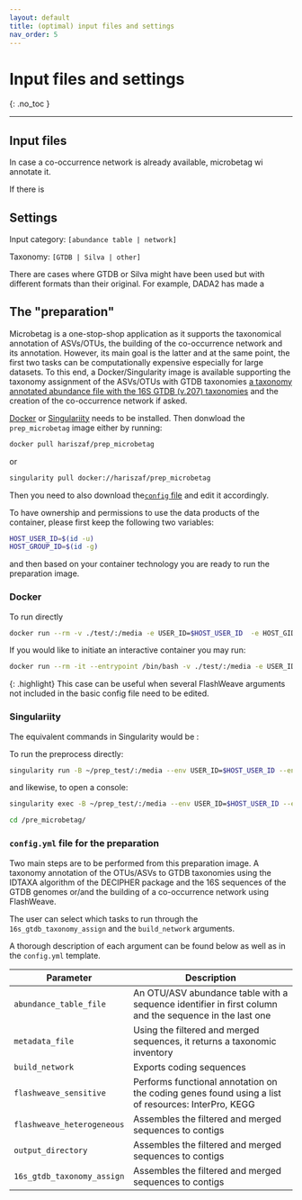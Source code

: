 ```yaml
---
layout: default
title: (optimal) input files and settings
nav_order: 5
---
```


# Input files and settings
{: .no_toc }

---


## Input files

In case a co-occurrence network is already available, 
microbetag wi annotate it. 

If there is 




## Settings


Input category: `[abundance table | network]`


Taxonomy: `[GTDB | Silva | other]`

There are cases where GTDB or Silva might have been used but with different formats than their original. 
For example, DADA2 has made a 




## The "preparation" 


Microbetag is a one-stop-shop application as it supports the taxonomical annotation of ASVs/OTUs, the building of the co-occurrence network and 
its annotation. 
However, its main goal is the latter and at the same point, the first two tasks can be computationally expensive especially for large datasets. 
To this end, a Docker/Singularity image is available supporting the taxonomy assignment of the ASVs/OTUs with GTDB taxonomies 
[a taxonomy annotated abundance file with the 16S GTDB (v.207) taxonomies](https://zenodo.org/records/6655692) and the creation of the co-occurrence network if asked. 


[Docker](https://docs.docker.com/get-docker/) or [Singulariity](https://docs.sylabs.io/guides/3.0/user-guide/installation.html) needs to be installed. 
Then donwload the `prep_microbetag` image either by running: 


```bash
docker pull hariszaf/prep_microbetag
```


or 
```bash
singularity pull docker://hariszaf/prep_microbetag
```


Then you need to also download the<a href="https://github.com/hariszaf/microbetag/raw/preprocess/preprocess/test/config.yml" download="config.yml">`config` file</a> and edit it accordingly. 


To have ownership and permissions to use the data products of the container, please first keep the following two variables:

```bash
HOST_USER_ID=$(id -u)
HOST_GROUP_ID=$(id -g)
```

and then based on your container technology you are ready to run the preparation image.

### Docker

To run directly 

```bash
docker run --rm -v ./test/:/media -e USER_ID=$HOST_USER_ID  -e HOST_GID=$HOST_GROUP_ID   hariszaf/prep_microbetag
```

If you would like to initiate an interactive container you may run: 

```bash
docker run --rm -it --entrypoint /bin/bash -v ./test/:/media -e USER_ID=$HOST_USER_ID  -e HOST_GID=$HOST_GROUP_ID   prep_microbetag
```

{: .highlight}
This case can be useful when several FlashWeave arguments not included in the basic config file need to be edited. 


### Singulariity

The equivalent commands in Singularity would be :

To run the preprocess directly:
```bash
singularity run -B ~/prep_test/:/media --env USER_ID=$HOST_USER_ID --env HOST_GID=$HOST_GROUP_ID prep_microbetag_latest.sif 
```

and likewise, to open a console:

```bash
singularity exec -B ~/prep_test/:/media --env USER_ID=$HOST_USER_ID --env HOST_GID=$HOST_GROUP_ID prep_microbetag_latest.sif bash

cd /pre_microbetag/

```


### `config.yml` file for the preparation


Two main steps are to be performed from this preparation image. 
A taxonomy annotation of the OTUs/ASVs to GTDB taxonomies using the IDTAXA algorithm of the DECIPHER package and the 16S sequences of the GTDB genomes or/and the building of a co-occurrence network using FlashWeave. 

The user can select which tasks to run through the `16s_gtdb_taxonomy_assign` and the `build_network` arguments. 

A thorough description of each argument can be found below as well as in the `config.yml` template.


|**Parameter**                |**Description**                                                                                         |
|-----------------------------|--------------------------------------------------------------------------------------------------------|
|``abundance_table_file``     | An OTU/ASV abundance table with a sequence identifier in first column and the sequence in the last one |
|``metadata_file``            |  Using the filtered and merged sequences, it returns a taxonomic inventory                             |
|``build_network``            |  Exports coding sequences                                                                              |
|``flashweave_sensitive``     |  Performs functional annotation on the coding genes found using a list of resources: InterPro, KEGG    |
|``flashweave_heterogeneous`` |  Assembles the filtered and merged sequences to contigs                                                |
|``output_directory``         |  Assembles the filtered and merged sequences to contigs                                                |
|``16s_gtdb_taxonomy_assign`` |  Assembles the filtered and merged sequences to contigs                                                |

